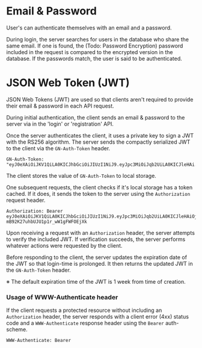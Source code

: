 # Email & Password

User's can authenticate themselves with an email and a password.

During login, the server searches for users in the database who share the same email. If one is found, the (Todo: Password Encryption)
password included in the request is compared to the encrypted version in the database. If the passwords match, the user is said to be
authenticated.

# JSON Web Token (JWT)

JSON Web Tokens (JWT) are used so that clients aren't required to provide their email & password in each API request.

During initial authentication, the client sends an email & password to the server via in the 'login' or 'registration' API.

Once the server authenticates the client, it uses a private key to sign a JWT with the RS256 algorithm. 
The server sends the compactly serialized JWT to the client via the `GN-Auth-Token` header.

```
GN-Auth-Token: "eyJ0eXAiOiJKV1QiLA0KICJhbGciOiJIUzI1NiJ9.eyJpc3MiOiJqb2UiLA0KICJleHAi..."
```

The client stores the value of `GN-Auth-Token` to local storage.

One subsequent requests, the client checks if it's local storage has a token cached.
If it does, it sends the token to the server using the `Authorization` request header. 

```
Authorization: Bearer eyJ0eXAiOiJKV1QiLA0KICJhbGciOiJIUzI1NiJ9.eyJpc3MiOiJqb2UiLA0KICJleHAiOjEzMDA4MTkzODAsDQogImh0dHA6Ly9leGFtcGxlLmNvbS9pc19yb290Ijp0cnVlfQ.dBjftJeZ4CVP-mB92K27uhbUJU1p1r_wW1gFWFOEjXk
```

Upon receiving a request with an `Authorization` header, the server attempts to verify the included JWT.
If verification succeeds, the server performs whatever actions were requested by the client.

Before responding to the client, the server updates the expiration date of the JWT so that login-time is prolonged.
It then returns the updated JWT in the `GN-Auth-Token` header.

※ The default expiration time of the JWT is 1 week from time of creation.

### Usage of WWW-Authenticate header

If the client requests a protected resource without including an `Authorization` header, 
the server responds with a client error (4xx) status code and a `WWW-Authenticate` response header using the `Bearer` auth-scheme.

```
WWW-Authenticate: Bearer
```
